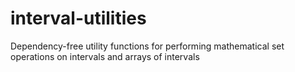 # interval-utilities
Dependency-free utility functions for performing mathematical set operations on intervals and arrays of intervals